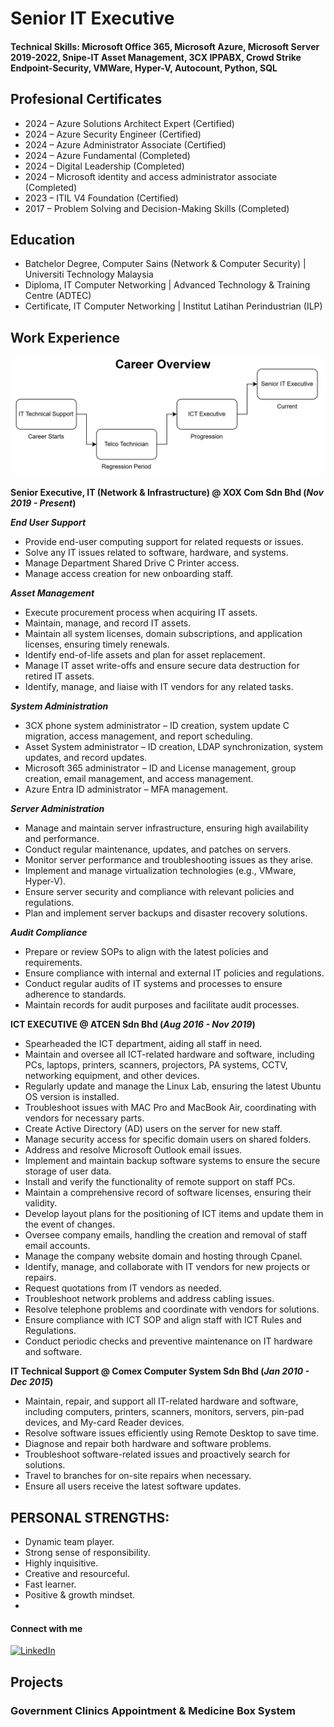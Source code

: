 # Senior IT Executive

#### Technical Skills: Microsoft Office 365, Microsoft Azure, Microsoft Server 2019-2022, Snipe-IT Asset Management, 3CX IPPABX, Crowd Strike Endpoint-Security, VMWare, Hyper-V, Autocount, Python, SQL

## Profesional Certificates
- 2024 – Azure Solutions Architect Expert (Certified)
- 2024 – Azure Security Engineer (Certified)
- 2024 – Azure Administrator Associate (Certified)
- 2024 – Azure Fundamental (Completed)
- 2024 – Digital Leadership (Completed)
- 2024 – Microsoft identity and access administrator associate (Completed)
- 2023 – ITIL V4 Foundation (Certified)
- 2017 – Problem Solving and Decision-Making Skills (Completed)

## Education
- Batchelor Degree, Computer Sains (Network & Computer Security) | Universiti Technology Malaysia							       		
- Diploma, IT Computer Networking	| Advanced Technology & Training Centre (ADTEC)	 			        		
- Certificate, IT Computer Networking | Institut Latihan Perindustrian (ILP) 

## Work Experience

![Career](/imglib/career.png)

**Senior Executive, IT (Network & Infrastructure) @ XOX Com Sdn Bhd (_Nov 2019 - Present_)**

***End User Support***
- Provide end-user computing support for related requests or issues. 
- Solve any IT issues related to software, hardware, and systems.
- Manage Department Shared Drive C Printer access.
- Manage access creation for new onboarding staff. 

***Asset Management***
- Execute procurement process when acquiring IT assets. 
- Maintain, manage, and record IT assets. 
- Maintain all system licenses, domain subscriptions, and application licenses, ensuring timely renewals. 
- Identify end-of-life assets and plan for asset replacement. 
- Manage IT asset write-offs and ensure secure data destruction for retired IT assets. 
- Identify, manage, and liaise with IT vendors for any related tasks.

***System Administration***
- 3CX phone system administrator – ID creation, system update C migration, access management, and report scheduling. 
- Asset System administrator – ID creation, LDAP synchronization, system updates, and record updates. 
- Microsoft 365 administrator – ID and License management, group creation, email management, and access management. 
- Azure Entra ID administrator – MFA management. 

***Server Administration***
- Manage and maintain server infrastructure, ensuring high availability and performance. 
- Conduct regular maintenance, updates, and patches on servers. 
- Monitor server performance and troubleshooting issues as they arise. 
- Implement and manage virtualization technologies (e.g., VMware, Hyper-V). 
- Ensure server security and compliance with relevant policies and regulations. 
- Plan and implement server backups and disaster recovery solutions.

***Audit Compliance***
- Prepare or review SOPs to align with the latest policies and requirements. 
- Ensure compliance with internal and external IT policies and regulations. 
- Conduct regular audits of IT systems and processes to ensure adherence to standards. 
- Maintain records for audit purposes and facilitate audit processes. 

**ICT EXECUTIVE  @ ATCEN Sdn Bhd (_Aug 2016 - Nov 2019_)**
- Spearheaded the ICT department, aiding all staff in need. 
- Maintain and oversee all ICT-related hardware and software, including PCs, laptops, printers, scanners, projectors, PA systems, CCTV, networking equipment, and other devices. 
- Regularly update and manage the Linux Lab, ensuring the latest Ubuntu OS version is installed. 
- Troubleshoot issues with MAC Pro and MacBook Air, coordinating with vendors for necessary parts. 
- Create Active Directory (AD) users on the server for new staff. 
- Manage security access for specific domain users on shared folders. 
- Address and resolve Microsoft Outlook email issues. 
- Implement and maintain backup software systems to ensure the secure storage of user data. 
- Install and verify the functionality of remote support on staff PCs. 
- Maintain a comprehensive record of software licenses, ensuring their validity. 
- Develop layout plans for the positioning of ICT items and update them in the event of changes. 
- Oversee company emails, handling the creation and removal of staff email accounts. 
- Manage the company website domain and hosting through Cpanel. 
- Identify, manage, and collaborate with IT vendors for new projects or repairs. 
- Request quotations from IT vendors as needed. 
- Troubleshoot network problems and address cabling issues. 
- Resolve telephone problems and coordinate with vendors for solutions. 
- Ensure compliance with ICT SOP and align staff with ICT Rules and Regulations. 
- Conduct periodic checks and preventive maintenance on IT hardware and software. 

**IT Technical Support @ Comex Computer System Sdn Bhd (_Jan 2010 - Dec 2015_)**
- Maintain, repair, and support all IT-related hardware and software, including computers, printers, scanners, monitors, servers, pin-pad devices, and My-card Reader devices. 
- Resolve software issues efficiently using Remote Desktop to save time. 
- Diagnose and repair both hardware and software problems. 
- Troubleshoot software-related issues and proactively search for solutions. 
- Travel to branches for on-site repairs when necessary. 
- Ensure all users receive the latest software updates. 

## PERSONAL STRENGTHS:
- Dynamic team player.
- Strong sense of responsibility.
- Highly inquisitive.
- Creative and resourceful.
- Fast learner.
- Positive & growth mindset.
- 
#### Connect with me
[![LinkedIn](https://img.shields.io/badge/LinkedIn-blue?style=flat&logo=linkedin&logoColor=white)](https://www.linkedin.com/in/razifyusof/)

## Projects
### Government Clinics Appointment & Medicine Box System






